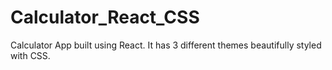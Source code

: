# Calculator_React_CSS

Calculator App built using React. It has 3 different themes beautifully styled with CSS.

